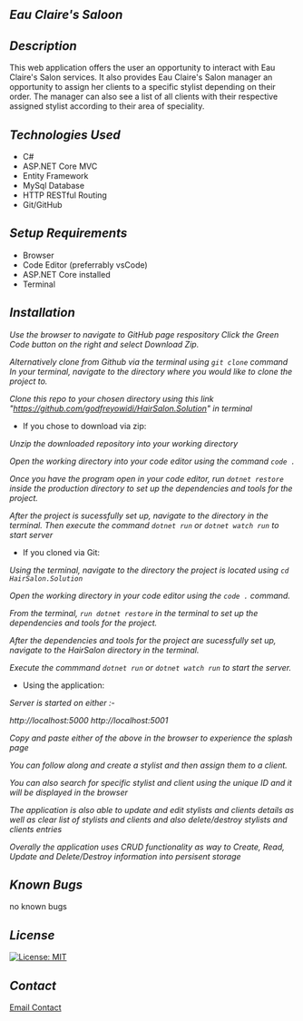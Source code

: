## _Eau Claire's Saloon_

## _Description_

This web application offers the user an opportunity to interact with Eau Claire's Salon services. It also provides Eau Claire's Salon manager an opportunity to assign her clients to a specific stylist depending on their order. The manager can also see a list of all clients with their respective assigned stylist according to their area of speciality.

## _Technologies Used_

* C#
* ASP.NET Core MVC
* Entity Framework
* MySql Database
* HTTP RESTful Routing
* Git/GitHub

## _Setup Requirements_

* Browser
* Code Editor (preferrably vsCode)
* ASP.NET Core installed
* Terminal

## _Installation_

_Use the browser to navigate to GitHub page respository Click the Green Code button on the right and select Download Zip._

_Alternatively clone from Github via the terminal using ```git clone``` command In your terminal, navigate to the directory where you would like to clone the project to._

_Clone this repo to your chosen directory using this link "https://github.com/godfreyowidi/HairSalon.Solution" in terminal_

* If you chose to download via zip:

_Unzip the downloaded repository into your working directory_

_Open the working directory into your code editor using the command ```code .```_

_Once you have the program open in your code editor, run ```dotnet restore``` inside the production directory to set up the dependencies and tools for the project._

_After the project is sucessfully set up, navigate to the directory in the terminal. Then execute the command ```dotnet run``` or ```dotnet watch run``` to start server_

* If you cloned via Git:

_Using the terminal, navigate to the directory the project is located using ```cd HairSalon.Solution```_

_Open the working directory in your code editor using the ```code .``` command._

_From the terminal, ```run dotnet restore``` in the terminal to set up the dependencies and tools for the project._

_After the dependencies and tools for the project are sucessfully set up, navigate to the HairSalon directory in the terminal._

_Execute the commmand ```dotnet run``` or ```dotnet watch run``` to start the server._

* Using the application:

_Server is started on either :-_

_http://localhost:5000_
_http://localhost:5001_

_Copy and paste either of the above in the browser to experience the splash page_

_You can follow along and create a stylist and then assign them to a client._

_You can also search for specific stylist and client using the unique ID and it will be displayed in the browser_

_The application is also able to update and edit stylists and clients details as well as clear list of stylists and clients and also delete/destroy stylists and clients entries_

_Overally the application uses CRUD functionality as way to Create, Read, Update and Delete/Destroy information into persisent storage_


## _Known Bugs_
no known bugs

## _License_
[![License: MIT](https://img.shields.io/badge/License-MIT-yellow.svg)](https://opensource.org/licenses/MIT)

## _Contact_
[Email Contact](godfreyowiidi@gmail.com)